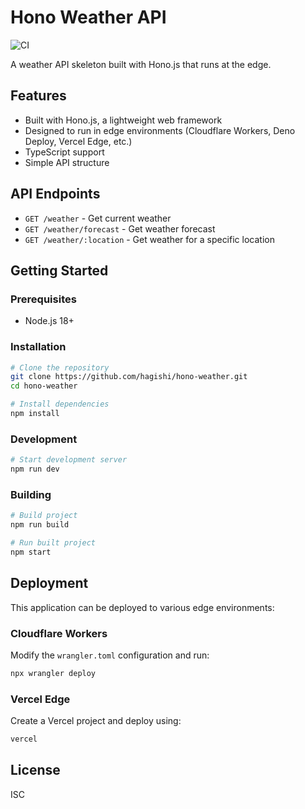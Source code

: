 # Hono Weather API

![CI](https://github.com/hagishi/hono-weather/workflows/CI/badge.svg)

A weather API skeleton built with Hono.js that runs at the edge.

## Features

- Built with Hono.js, a lightweight web framework
- Designed to run in edge environments (Cloudflare Workers, Deno Deploy, Vercel Edge, etc.)
- TypeScript support
- Simple API structure

## API Endpoints

- `GET /weather` - Get current weather
- `GET /weather/forecast` - Get weather forecast
- `GET /weather/:location` - Get weather for a specific location

## Getting Started

### Prerequisites

- Node.js 18+ 

### Installation

```bash
# Clone the repository
git clone https://github.com/hagishi/hono-weather.git
cd hono-weather

# Install dependencies
npm install
```

### Development

```bash
# Start development server
npm run dev
```

### Building

```bash
# Build project
npm run build

# Run built project
npm start
```

## Deployment

This application can be deployed to various edge environments:

### Cloudflare Workers

Modify the `wrangler.toml` configuration and run:

```bash
npx wrangler deploy
```

### Vercel Edge

Create a Vercel project and deploy using:

```bash
vercel
```

## License

ISC
